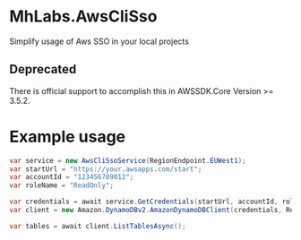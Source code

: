 # MhLabs.AwsCliSso
Simplify usage of Aws SSO in your local projects

## Deprecated
There is official support to accomplish this in AWSSDK.Core Version >= 3.5.2.

# Example usage
```csharp
var service = new AwsCliSsoService(RegionEndpoint.EUWest1);
var startUrl = "https://your.awsapps.com/start";
var accountId = "123456789012";
var roleName = "ReadOnly";

var credentials = await service.GetCredentials(startUrl, accountId, roleName);
var client = new Amazon.DynamoDBv2.AmazonDynamoDBClient(credentials, RegionEndpoint.EUWest1);

var tables = await client.ListTablesAsync();
```
